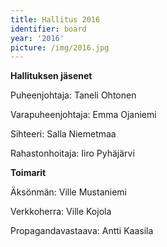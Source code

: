 ```yaml
---
title: Hallitus 2016
identifier: board
year: '2016'
picture: /img/2016.jpg
---
```

**Hallituksen jäsenet**

Puheenjohtaja: Taneli Ohtonen

Varapuheenjohtaja: Emma Ojaniemi

Sihteeri: Salla Niemetmaa

Rahastonhoitaja: Iiro Pyhäjärvi

**Toimarit**

Äksönmän: Ville Mustaniemi

Verkkoherra: Ville Kojola

Propagandavastaava: Antti Kaasila
